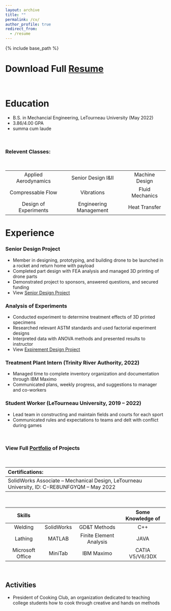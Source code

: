 ```yaml
---
layout: archive
title: ""
permalink: /cv/
author_profile: true
redirect_from:
  - /resume
---
```


{% include base_path %}


Download Full [Resume](https://camden-carroll.github.io/files/resume.pdf)
=====
  <br/>
  
Education
=====
* B.S. in Mechancial Engineering, LeTourneau University (May 2022)
* 3.86/4.00 GPA
* summa cum laude

<br/>

### Relevent Classes: 

<br/>

|  |  |  |
|:--------:             |:--------:              |:--------:       |
| Applied Aerodynamics  | Senior Design I&II     | Machine Design  |
| Compressable Flow     | Vibrations             | Fluid Mechanics |
| Design of Experiments | Engineering Management | Heat Transfer   |

Experience
=====
### Senior Design Project
* Member in designing, prototyping, and building drone to be launched in a rocket and return home with payload
* Completed part design with FEA analysis and managed 3D printing of drone parts
* Demonstrated project to sponsors, answered questions, and secured funding
* View [Senior Design Project](https://camden-carroll.github.io/portfolio/seniordesign)
### Analysis of Experiments
* Conducted experiment to determine treatment effects of 3D printed specimens
* Researched relevant ASTM standards and used factorial experiment designs
* Interpreted data with ANOVA methods and presented results to instructor
* View [Expirement Design Project](https://camden-carroll.github.io/portfolio/expdesign)
### Treatment Plant Intern (Trinity River Authority, 2022)
* Managed time to complete inventory organization and documentation through IBM Maximo
* Communicated plans, weekly progress, and suggestions to manager and co-workers
### Student Worker (LeTourneau University, 2019 – 2022)
* Lead team in constructing and maintain fields and courts for each sport
* Communicated rules and expectations to teams and delt with conflict during games

<br/>

### View Full [Portfolio](https://camden-carroll.github.io/portfolio) of Projects

<br/>

|Certifications:    |
|:--------          |
|SolidWorks Associate – Mechanical Design, LeTourneau University, ID: C-RE8UNFGYQM – May 2022|


 <br/>
 
| Skills | |                                               | Some Knowledge of |
|:--------:        |:--------:   |:--------:               |:--------:         |
| Welding          | SolidWorks  | GD&T Methods            | C++               |
| Lathing          |  MATLAB     | Finite Element Analysis |JAVA               |
| Microsoft Office | MiniTab     | IBM Maximo              | CATIA V5/V6/3DX   |

<br/>

## Activities
* President of Cooking Club, an organization dedicated to teaching college students how to cook through creative and hands on methods
 
